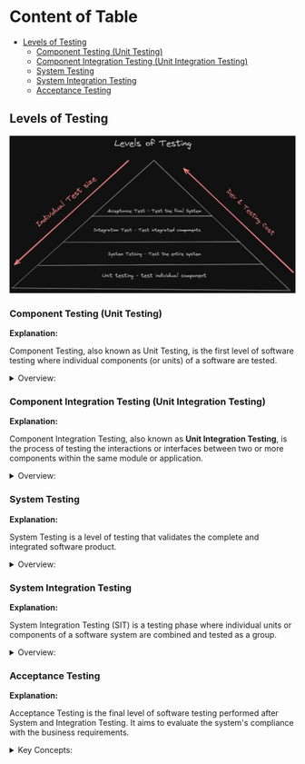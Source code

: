 <!-- markdownlint-disable MD033 -->
# Content of Table

- [Levels of Testing](#levels-of-testing)
  - [Component Testing (Unit Testing)](#component-testing-unit-testing)
  - [Component Integration Testing (Unit Integration Testing)](#component-integration-testing-unit-integration-testing)
  - [System Testing](#system-testing)
  - [System Integration Testing](#system-integration-testing)
  - [Acceptance Testing](#acceptance-testing)

## Levels of Testing

![alt text](./images/testLevels.png)

### Component Testing (Unit Testing)

**Explanation:**

Component Testing, also known as Unit Testing, is the first level of software testing where individual components (or units) of a software are tested.

<details>
    <summary>Overview:</summary>

1. **Isolation:** In **unit testing**, components are tested in isolation from the rest of the system. This means that if a test fails, it's clear that the fault is within the unit under test.

2. **Mocking:** Creating mock objects to simulate the behavior of real objects.

3. **White-Box Testing:** Unit testing is a type of **white-box testing** as it requires knowledge of the **internal structure** of the unit to write the tests.

4. **Automated:** Unit tests are typically automated and run as part of the build process. This allows for regular **regression testing** as the codebase evolves.

5. **Test-Driven Development (TDD):** Is a key part of TDD(Test-driven development), a **development methodology** where failing unit tests are written before the code is written to make them pass.

6. **Coverage:** A measure of how much of the codebase is tested by unit tests.

</details>

### Component Integration Testing (Unit Integration Testing)

**Explanation:**

Component Integration Testing, also known as **Unit Integration Testing**, is the process of testing the interactions or interfaces between two or more components within the same module or application.

<details>
    <summary>Overview:</summary>

1. **Interaction Between Units:** The main focus of integration testing is to test the interaction points between different units.

2. **Applicability:** Not mandatory for all applications. Conducted if the application has features requiring component interactions.

3. **Integration Testing Levels:**
    - **Component Integration Testing:** Within the same module.
    - **System Integration Testing:** Between different modules or systems.

4. **Web Services Integration:** Includes testing **APIs** to ensure correct request processing and response handling.

5. **Integration Strategy:** Existing integration strategies such as **bottom-up**, **top-down**, or **big bang** approaches.

</details>

### System Testing

**Explanation:**

System Testing is a level of testing that validates the complete and integrated software product.

<details>
    <summary>Overview:</summary>

1. **Whole System:** When we checking the system based specified requirements.

2. **Functional and Non-Functional Testing:**
    - **Functional Testing:** valdiate that the system meets the functional requirements.
    - **Non-Functional Testing:** Although **system testing** itself is primarily **functional**, it serves as a prerequisite for **non-functional testing**.

3. **End-to-End Testing:** Validates the complete workflow by checking integrated components function works together.

4. **Environment-Related Factors:** Testing the system in an environment that close the production environment, including hardware configurations, operating systems, network conditions, and software configurations.

5. **Independent Test Team:** System testing is often performed by an independent test team to provide an unbiased, fresh perspective, specialized skills, and increased accountability and transparency in the testing process.

6. **Product Risks:** Mitigate product risks that can only be assessed when the system is fully integrated, such as integration issues, performance bottlenecks, security vulnerabilities, end-to-end functionality, and user experience.

7. **Incomplete Requirements:** If there are incomplete requirements and product risks that were not fully understood or defined during earlier phases, secure that the final product meets all user needs and business requirements.

8. **Simulations and Subsystems:** System testing may use simulations of subsystems or services to create a representative test environment.

</details>

### System Integration Testing

**Explanation:**

System Integration Testing (SIT) is a testing phase where individual units or components of a software system are combined and tested as a group.

<details>
    <summary>Overview:</summary>

1. **Interaction Between Systems:** SIT focuses on testing the interfaces and interactions between two or more systems or components. This includes both internal and external systems that communicate with each other.

2. **Test Environment:** SIT should be executed in an environment that close to the production environment.

3. **End-to-End Testing:** Can also be part of SIT when it involves interactions between multiple systems or components, such as microservices.

</details>

### Acceptance Testing

**Explanation:**

Acceptance Testing is the final level of software testing performed after System and Integration Testing. It aims to evaluate the system's compliance with the business requirements.

<details>
    <summary>Key Concepts:</summary>

1. **User Perspective:** Acceptance testing is conducted from the user's perspective.

2. **Business Requirements:** The main focus of acceptance testing is to validate the system against business requirements.

3. **Types of Acceptance Testing:**
    - **User Acceptance Testing (UAT):** This is the final phase of acceptance testing where the actual users test the software to validate the functionality and usability.

    - **Operational Acceptance Testing (OAT):** OAT focuses on validating the operational aspects of the system to ensure it can be deployed, installed, and operated in the environment.

    - **Contract and Regulatory Acceptance Testing:** Ensures that the system meets contract obligations and regulatory standards.

4. **Alpha and Beta Testing:**
    - **Alpha Testing:** Conducted by the customer in a pre-production environment to validate the product before it is released.

    - **Beta Testing:** Conducted by a limited number of end users in the real environment to gather feedback before the product is officially released.

</details>
